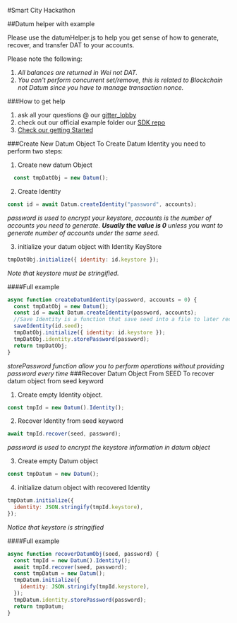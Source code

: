 #Smart City Hackathon

##Datum helper with example

Please use the datumHelper.js to help you get sense of how to generate, recover, and transfer DAT to your accounts.

Please note the following:
1. _All balances are returned in Wei not DAT._
2. _You can't perform concurrent set/remove, this is related to Blockchain not Datum since you have to manage transaction nonce._

###How to get help
1. ask all your questions @ our [gitter_lobby](https://gitter.im/Datum/Lobby)
2. check out our official example folder our [SDK repo](https://github.com/Datum/datum-sdk)
3. [Check our getting Started](https://gettingstarted.datum.org/)

###Create New Datum Object
To Create Datum Identity you need to perform two steps:

1.  Create new datum Object
```javascript
  const tmpDatObj = new Datum();
```
2. Create Identity
```javascript
const id = await Datum.createIdentity("password", accounts);
```
_password is used to encrypt your keystore, accounts is the number of accounts you need to generate. **Usually the value is 0** unless you want to generate number of accounts under the same seed._

3. initialize your datum object with Identity KeyStore
```javascript
tmpDatObj.initialize({ identity: id.keystore });
```
_Note that keystore must be stringified._


####Full example
```javascript
async function createDatumIdentity(password, accounts = 0) {
  const tmpDatObj = new Datum();
  const id = await Datum.createIdentity(password, accounts);
  //Save Identity is a function that save seed into a file to later recovery
  saveIdentity(id.seed);
  tmpDatObj.initialize({ identity: id.keystore });
  tmpDatObj.identity.storePassword(password);
  return tmpDatObj;
}
```
_storePassword function allow you to perform operations without providing password every time_
###Recover Datum Object From SEED
To recover datum object from seed keyword


1. Create empty Identity object.

```javascript
const tmpId = new Datum().Identity();
```
2. Recover Identity from seed keyword
```javascript
await tmpId.recover(seed, password);
```
_password is used to encrypt the keystore information in datum object_

3. Create empty Datum object
```javascript
const tmpDatum = new Datum();
```

4. initialize datum object with recovered Identity
```javascript
tmpDatum.initialize({
  identity: JSON.stringify(tmpId.keystore),
});
```
_Notice that keystore is stringified_

####Full example
```javascript
async function recoverDatumObj(seed, password) {
  const tmpId = new Datum().Identity();
  await tmpId.recover(seed, password);
  const tmpDatum = new Datum();
  tmpDatum.initialize({
    identity: JSON.stringify(tmpId.keystore),
  });
  tmpDatum.identity.storePassword(password);
  return tmpDatum;
}
```
